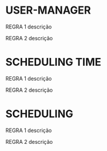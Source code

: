 # USER-MANAGER 
REGRA 1
descrição

REGRA 2
descrição

# SCHEDULING TIME
REGRA 1
descrição

REGRA 2
descrição

# SCHEDULING

REGRA 1
descrição

REGRA 2
descrição


